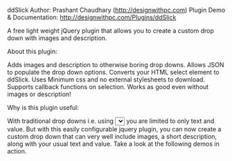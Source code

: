 ddSlick
Author: Prashant Chaudhary (http://designwithpc.com)
Plugin Demo & Documentation: http://designwithpc.com/Plugins/ddSlick

A free light weight jQuery plugin that allows you to create a custom drop down with images and description.

About this plugin:

Adds images and description to otherwise boring drop downs.
Allows JSON to populate the drop down options.
Converts your HTML select element to ddSlick.
Uses Minimum css and no external stylesheets to download.
Supports callback functions on selection.
Works as good even without images or description!

Why is this plugin useful:

With traditional drop downs i.e. using <select> <option> </option> </select> you are limited to only text and value. But with this easily configurable jquery plugin, you can now create a custom drop down that can very well include images, a short description, along with your usual text and value. Take a look at the following demos in action.
